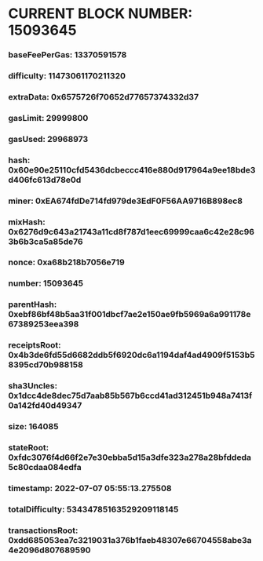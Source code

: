 # CURRENT BLOCK NUMBER: 15093645

### baseFeePerGas: 13370591578
### difficulty: 11473061170211320
### extraData: 0x6575726f70652d77657374332d37
### gasLimit: 29999800
### gasUsed: 29968973
### hash: 0x60e90e25110cfd5436dcbeccc416e880d917964a9ee18bde3d406fc613d78e0d
### miner: 0xEA674fdDe714fd979de3EdF0F56AA9716B898ec8
### mixHash: 0x6276d9c643a21743a11cd8f787d1eec69999caa6c42e28c963b6b3ca5a85de76
### nonce: 0xa68b218b7056e719
### number: 15093645
### parentHash: 0xebf86bf48b5aa31f001dbcf7ae2e150ae9fb5969a6a991178e67389253eea398
### receiptsRoot: 0x4b3de6fd55d6682ddb5f6920dc6a1194daf4ad4909f5153b58395cd70b988158
### sha3Uncles: 0x1dcc4de8dec75d7aab85b567b6ccd41ad312451b948a7413f0a142fd40d49347
### size: 164085
### stateRoot: 0xfdc3076f4d66f2e7e30ebba5d15a3dfe323a278a28bfddeda5c80cdaa084edfa
### timestamp: 2022-07-07 05:55:13.275508
### totalDifficulty: 53434785163529209118145
### transactionsRoot: 0xdd685053ea7c3219031a376b1faeb48307e66704558abe3a4e2096d807689590
